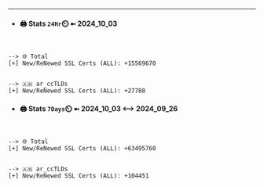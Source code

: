 

---
- #### 🖨️ **Stats** `24Hr`⏲️ ➼ 2024_10_03
```console


--> 🌐 Total
[+] New/ReNewed SSL Certs (ALL): +15569670


--> 🇦🇷 ar_ccTLDs
[+] New/ReNewed SSL Certs (ALL): +27788

```

- #### 🖨️ **Stats** `7Days`⏲️ ➼ 2024_10_03 <--> 2024_09_26
```console


--> 🌐 Total
[+] New/ReNewed SSL Certs (ALL): +63495760


--> 🇦🇷 ar_ccTLDs
[+] New/ReNewed SSL Certs (ALL): +104451

```

